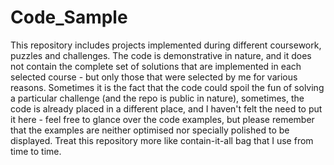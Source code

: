 # Code_Sample
This repository includes projects implemented during different coursework, puzzles and challenges. The code is demonstrative in nature, and it does not contain the complete set of solutions that are implemented in each selected course - but only those that were selected by me for various reasons. Sometimes it is the fact that the code could spoil the fun of solving a particular challenge (and the repo is public in nature), sometimes, the code is already placed in a different place, and I haven't felt the need to put it here - feel free to glance over the code examples, but please remember that the examples are neither optimised nor specially polished to be displayed. Treat this repository more like contain-it-all bag that I use from time to time.

